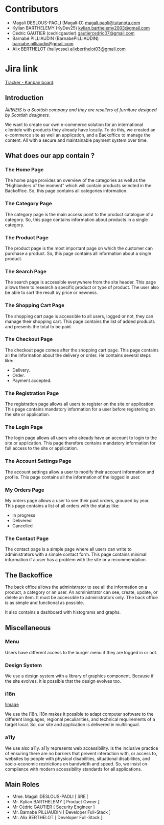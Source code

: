 # Contributors

- Magali DESLOUS-PAOLI (Magali-D) <magali.paoli@tutanota.com>
- Kylian BARTHELEMY (KyDev25) <kylian.barthelemy2003@gmail.com>
- Cédric GAUTIER (cedricgautier) <gautiercedric07@gmail.com>
- Barnabé PILLIAUDIN (BarnabePILLIAUDIN) <barnabe.pilliaudin@gmail.com>
- Alix BERTHELOT (hallycsse) <alixberthelot03@gmail.com>

# Jira link

[Tracker - Kanban board](https://kylianbarthelemy.atlassian.net/jira/software/projects/AIRNEIS/boards/2)


## Introduction

_ÀIRNEIS is a Scottish company and they are resellers of furniture designed by Scottish designers._

We want to create our own e-commerce solution for an international clientele with products they already have locally.
To do this, we created an e-commerce site as well an application, and a Backoffice to manage the content.
All with a secure and maintainable payment system over time.

## What does our app contain ?

### The Home Page

The home page provides an overview of the categories as well as the "Highlanders of the moment" which will contain products selected in the Backoffice.
So, this page contains all categories information.

### The Category Page

The category page is the main access point to the product catalogue of a category.
So, this page contains information about products in a single category.

### The Product Page

The product page is the most important page on which the customer can purchase a product.
So, this page contains all information about a single product.

### The Search Page

The search page is accessible everywhere from the site header.
This page allows them to research a specific product or type of product. The user also be able to sort the result by price or newness.

### The Shopping Cart Page

The shopping cart page is accessible to all users, logged or not, they can manage their shopping cart.
This page contains the list of added products and presents the total to be paid.

### The Checkout Page

The checkout page comes after the shopping cart page.
This page contains all the information about the delivery or order.
He contains several steps like:

- Delivery.
- Order.
- Payment accepted.

### The Registration Page

The registration page allows all users to register on the site or application.
This page contains mandatory information for a user before registering on the site or application.

### The Login Page

The login page allows all users who already have an account to login to the site or application.
This page therefore contains mandatory information for full access to the site or application.

### The Account Settings Page

The account settings allow a user to modify their account information and profile.
This page contains all the information of the logged in user.

### My Orders Page

My orders page allows a user to see their past orders, grouped by year.
This page contains a list of all orders with the status like:

- In progress
- Delivered
- Cancelled

### The Contact Page

The contact page is a simple page where all users can write to administrators with a simple contact form.
This page contains minimal information if a user has a problem with the site or a recommendation.

## The Backoffice

The back office allows the administrator to see all the information on a product, a category or an user.
An administrator can see, create, update, or delete an item.
It must be accessible to administrators only.
The back office is as simple and functional as possible.

It also contains a dashboard with histograms and graphs.

## Miscellaneous

### Menu

Users have different access to the burger menu if they are logged in or not.

### Design System

We use a design system with a library of  graphics component.
Because if the site evolves, it is possible that the design evolves too.

### i18n

[!image](./docs/functional/i18n_Schema.png)

We use the i18n.
i18n makes it possible to adapt computer software to the different languages, regional peculiarities, and technical requirements of a target local.
So, our site and application is delivered in multilingual.

### a11y

We use also a11y.
a11y represents web accessibility.
Is the inclusive practice of ensuring there are no barriers that prevent interaction with, or access to, websites by people with physical disabilities, situational disabilities, and socio-economic restrictions on bandwidth and speed.
So, we insist on compliance with modern accessibility standards for all applications.

## Main Roles

- Mme. Magali DESLOUS-PAOLI [ SRE ]
- Mr. Kylian BARTHELEMY [ Product Owner ]
- Mr Cédric GAUTIER [ Security Engineer ]
- Mr. Barnabé PILLIAUDIN [ Developer Full-Stack ]
- Mr. Alix BERTHELOT [ Developer Full-Stack ]

